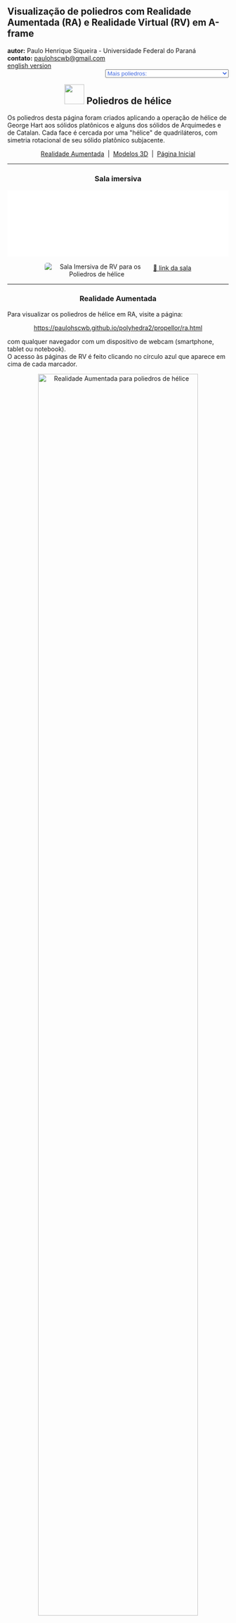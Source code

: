 <link rel="stylesheet" href="../../scripts/style.css">
<meta charset="utf-8">
<link rel="icon" type="image/png" href="../vr/salas/imagens/icone.png">
<h2>Visualização de poliedros com Realidade Aumentada (RA) e Realidade Virtual (RV) em A-frame</h2>
<b>autor:</b> Paulo Henrique Siqueira - Universidade Federal do Paraná
<br><b>contato:</b> <a href="#"> paulohscwb@gmail.com </a>
<br><a href="https://paulohscwb.github.io/polyhedra2/propellor/">english version</a>
<form style="margin: 0 auto; float:right; text-align:right; width:100%; margin-bottom:15px;">
	<select id="url" onchange="urlHandler(this.value)" style="color:royalblue;">
		<option disabled selected>Mais poliedros:</option>
		<option value="../../ArchimedeanCatalanHulls/pt-br/">Cascos convexos de Arquimedes e Catalan</option>
		<option value="../../fractalplatonic/pt-br/">Fractais dos poliedros de Platão</option>
		<option value="../../fractalnonconvex/pt-br/">Fractais dos poliedros não convexos</option>
		<option value="../../fractalarchimedean/pt-br/">Fractais dos poliedros de Arquimedes</option>
		<option value="../../chamfered/pt-br/">Poliedros chanfrados</option>
		<option disabled value="../../propellor/pt-br/">Poliedros de hélice</option>
		<option value="../../diamonds/pt-br/">Poliedros de diamante</option>
		<option value="../../biscribed/pt-br/">Poliedros biscritos</option>
	</select>
</form>
<script>
function urlHandler(value) {                               
    window.location.assign(`${value}`);
}
</script>

<p id="p1"></p>
  <h2 align="center"><img src="../vr/salas/imagens/icone.png" style="margin-bottom:-10px" width="45"> Poliedros de hélice</h2>
  Os poliedros desta página foram criados aplicando a operação de hélice de George Hart aos sólidos platônicos e alguns dos sólidos de Arquimedes e de Catalan. Cada face é cercada por uma "hélice" de quadriláteros, com simetria rotacional de seu sólido platônico subjacente.

<p align="center"><a href="#ra">Realidade Aumentada</a><span>&nbsp;&nbsp;|&nbsp;&nbsp;</span><a href="#m3d">Modelos 3D</a><span>&nbsp;&nbsp;|&nbsp;&nbsp;</span><a href="../../pt-br/">Página Inicial</a></p>
<hr>
 <h3 align="center">Sala imersiva</h3>
  <div class="embed-container"><iframe width="100%" src="../sala.htm" title="Sala Imersiva dos Poliedros de hélice" frameborder="0" loading="lazy"></iframe></div>
  <p align="center"><img align="middle" src="../../../cotadas/videos/propellor.gif" style="max-width: 47%; border-radius:5px; margin-right:10px" loading="lazy" alt="Sala Imersiva de RV para os Poliedros de hélice"/><a href="../sala.htm" target="_blank">&#x1f517; link da sala</a></p>  <hr> 
  <h3 id="ra" align="center">Realidade Aumentada</h3>
  Para visualizar os poliedros de hélice em RA, visite a página:
<p align="center"><a href="../ra.html" class="raAR" target="_blank">https://paulohscwb.github.io/polyhedra2/propellor/ra.html</a></p> 
com qualquer navegador com um dispositivo de webcam (smartphone, tablet ou notebook).
<br>O acesso às páginas de RV é feito clicando no círculo azul que aparece em cima de cada marcador.
<p align="center"><img style="border-radius:7px;" alt="Realidade Aumentada para poliedros de hélice" src="../ar/example.jpg" width="85%"></p>
<p align="center"><img src="../ar/propellor.gif" alt="Realidade Aumentada para poliedros de hélice" style="max-width: 92%; border-radius:5px;" loading="lazy"/></p>
<hr>
<h3 id="m3d" align="center">Modelos 3D</h3>
<!-- <iframe width="560" height="315" style="max-width:100%" src="https://www.youtube.com/embed/videoseries?list=PLy0I_lGW8HxU_sUZZg_ch86wAhxp8K2_x" title="YouTube video player" frameborder="0" allow="accelerometer; autoplay; clipboard-write; encrypted-media; gyroscope; picture-in-picture; web-share" allowfullscreen></iframe> -->
<h4>1. Tetraedro de hélice</h4>
<a href="../vr/PropellorTetrahedron.htm" target="_blank" title="modelo 3D" class="fotoA"><img src="../ar/62A.png" class="foto" alt="Tetraedro de hélice"></a><img src="../ar/62.png" class="qr">
 <br><br>Um tetraedro de hélice é um poliedro obtido por meio de operações de hélice de George Hart em um tetraedro regular. 
 <br><br><br><b>Faces:</b> 4 triângulos equiláteros e 12 pipas | <b>Arestas:</b> 30 | <b>Vértices:</b> 16. <a href="http://dmccooey.com/polyhedra/Propellor.html" target="_blank">Mais sobre...</a>
 <br><a href="../ra.html" class="raAR" title="Realidade aumentada" target="_blank"></a>
<hr>
<h4>2. Cubo de hélice</h4>
<a href="../vr/PropellorCube.htm" target="_blank" title="modelo 3D" class="fotoA"><img src="../ar/63A.png" class="foto" alt="Cubo de hélice"></a><img src="../ar/63.png" class="qr">
 <br><br>Um cubo de hélice é um poliedro obtido por meio de operações de hélice de George Hart em um cubo. 
 <br><br><br><b>Faces:</b> 6 quadrados e 24 pipas | <b>Arestas:</b> 60 | <b>Vértices:</b> 32. <a href="http://dmccooey.com/polyhedra/Propellor.html" target="_blank">Mais sobre...</a>
 <br><a href="../ra.html" class="raAR" title="Realidade aumentada" target="_blank"></a>
<hr>
<h4>3. Octaedro de hélice</h4>
<a href="../vr/PropellorOctahedron.htm" target="_blank" title="modelo 3D" class="fotoA"><img src="../ar/64A.png" class="foto" alt="Octaedro de hélice"></a><img src="../ar/64.png" class="qr">
 <br><br>Um octaedro de hélice é um poliedro obtido por meio de operações de hélice de George Hart em um octaedro regular. 
 <br><br><br><b>Faces:</b> 8 triângulos equiláteros e 24 pipas | <b>Arestas:</b> 60 | <b>Vértices:</b> 30. <a href="http://dmccooey.com/polyhedra/Propellor.html" target="_blank">Mais sobre...</a>
 <br><a href="../ra.html" class="raAR" title="Realidade aumentada" target="_blank"></a>
<hr>
<h4>4. Icosaedro de hélice</h4>
<a href="../vr/PropellorIcosahedron.htm" target="_blank" title="modelo 3D" class="fotoA"><img src="../ar/65A.png" class="foto" alt="Icosaedro de hélice"></a><img src="../ar/65.png" class="qr">
 <br><br>Um icosaedro de hélice é um poliedro obtido por meio de operações de hélice de George Hart em um icosaedro regular. 
 <br><br><br><b>Faces:</b> 20 triângulos equiláteros e 60 pipas | <b>Arestas:</b> 150 | <b>Vértices:</b> 72. <a href="http://dmccooey.com/polyhedra/Propellor.html" target="_blank">Mais sobre...</a>
 <br><a href="../ra.html" class="raAR" title="Realidade aumentada" target="_blank"></a>
<hr>
<h4>5. Dodecaedro de hélice</h4>
<a href="../vr/PropellorDodecahedron.htm" target="_blank" title="modelo 3D" class="fotoA"><img src="../ar/66A.png" class="foto" alt="Dodecaedro de hélice"></a><img src="../ar/66.png" class="qr">
 <br><br>Um dodecaedro de hélice é um poliedro obtido por meio de operações de hélice de George Hart em um dodecaedro regular. 
 <br><br><br><b>Faces:</b> 12 pentágonos regulares e 60 pipas | <b>Arestas:</b> 150 | <b>Vértices:</b> 80. <a href="http://dmccooey.com/polyhedra/Propellor.html" target="_blank">Mais sobre...</a>
 <br><a href="../ra.html" class="raAR" title="Realidade aumentada" target="_blank"></a>
<hr>
<h4>6. Octaedro truncado de hélice</h4>
<a href="../vr/PropellorTruncatedOctahedron.htm" target="_blank" title="modelo 3D" class="fotoA"><img src="../ar/67A.png" class="foto" alt="Octaedro truncado de hélice"></a><img src="../ar/67.png" class="qr">
 <br><br>Um octaedro truncado de hélice é um poliedro obtido por meio de operações de hélice de George Hart em um octaedro truncado de Arquimedes.
 <br><br><br><b>Faces:</b> 6 quadrados, 8 hexágonos e 72 quadriláteros | <b>Arestas:</b> 180 | <b>Vértices:</b> 96. <a href="http://dmccooey.com/polyhedra/Propellor.html" target="_blank">Mais sobre...</a>
 <br><a href="../ra.html" class="raAR" title="Realidade aumentada" target="_blank"></a>
<hr>
<h4>7. Hexaedro tetrakis de hélice</h4>
<a href="../vr/PropellorTetrakisHexahedron.htm" target="_blank" title="modelo 3D" class="fotoA"><img src="../ar/68A.png" class="foto" alt="Hexaedro tetrakis de hélice"></a><img src="../ar/68.png" class="qr">
 <br><br>Um hexaedro tetrakis de hélice é um poliedro obtido por meio de operações de hélice de George Hart em um hexaedro tetrakis de Catalan.
 <br><br><br><b>Faces:</b> 24 triângulos acutângulos, 24 pipas e 48 quadriláteros | <b>Arestas:</b> 180 | <b>Vértices:</b> 86. <a href="http://dmccooey.com/polyhedra/Propellor.html" target="_blank">Mais sobre...</a>
 <br><a href="../ra.html" class="raAR" title="Realidade aumentada" target="_blank"></a>
<hr>
<h4>8. Cubo snub de hélice</h4>
<a href="../vr/PropellorSnubCube.htm" target="_blank" title="modelo 3D" class="fotoA"><img src="../ar/69A.png" class="foto" alt="Cubo snub de hélice"></a><img src="../ar/69.png" class="qr">
 <br><br>Um cubo snub de hélice é um poliedro obtido por meio de operações de hélice de George Hart em um cubo snub de Arquimedes.
 <br><br><br><b>Faces:</b> 8 triângulos equiláteros, 24 triângulos acutângulos, 6 quadrados e 120 quadriláteros | <b>Arestas:</b> 300 | <b>Vértices:</b> 144. <a href="http://dmccooey.com/polyhedra/Propellor.html" target="_blank">Mais sobre...</a>
 <br><a href="../ra.html" class="raAR" title="Realidade aumentada" target="_blank"></a>
<hr>
<h4>9. Icositetraedro pentagonal de hélice</h4>
<a href="../vr/PropellorPentagonalIcositetrahedron.htm" target="_blank" title="modelo 3D" class="fotoA"><img src="../ar/70A.png" class="foto" alt="Icositetraedro pentagonal de hélice"></a><img src="../ar/70.png" class="qr">
 <br><br>Um icositetraedro pentagonal de hélice é um poliedro obtido por meio de operações de hélice de George Hart em um icositetraedro pentagonal de Catalan.
 <br><br><br><b>Faces:</b> 48 pipas, 72 quadriláteros e 24 pentágonos | <b>Arestas:</b> 300 | <b>Vértices:</b> 158. <a href="http://dmccooey.com/polyhedra/Propellor.html" target="_blank">Mais sobre...</a>
 <br><a href="../ra.html" class="raAR" title="Realidade aumentada" target="_blank"></a>
<hr>
<h4>10. Cuboctaedro truncado de hélice</h4>
<a href="../vr/PropellorTruncatedCuboctahedron.htm" target="_blank" title="modelo 3D" class="fotoA"><img src="../ar/71A.png" class="foto" alt="Cuboctaedro truncado de hélice"></a><img src="../ar/71.png" class="qr">
 <br><br>Um cuboctaedro truncado de hélice é um poliedro obtido por meio de operações de hélice de George Hart em um cuboctaedro truncado de Arquimedes.
 <br><br><br><b>Faces:</b> 12 losangos, 150 quadriláteros, 6 octógonos e 8 hexágonos | <b>Arestas:</b> 360 | <b>Vértices:</b> 192. <a href="http://dmccooey.com/polyhedra/Propellor.html" target="_blank">Mais sobre...</a>
 <br><a href="../ra.html" class="raAR" title="Realidade aumentada" target="_blank"></a>
 <p class="topop"><a href="#p1" class="topo">voltar ao topo</a></p>
<hr>
<h4>11. Dodecaedro disdiakis de hélice</h4>
<a href="../vr/PropellorDisdyakisDodecahedron.htm" target="_blank" title="modelo 3D" class="fotoA"><img src="../ar/72A.png" class="foto" alt="Dodecaedro disdiakis de hélice"></a><img src="../ar/72.png" class="qr">
 <br><br>Um dodecaedro disdiakis de hélice é um poliedro obtido por meio de operações de hélice de George Hart em um dodecaedro disdiakis de Catalan.
 <br><br><br><b>Faces:</b> 48 triângulos equiláteros e 144 quadriláteros | <b>Arestas:</b> 360 | <b>Vértices:</b> 170. <a href="http://dmccooey.com/polyhedra/Propellor.html" target="_blank">Mais sobre...</a>
 <br><a href="../ra.html" class="raAR" title="Realidade aumentada" target="_blank"></a>
<hr>
<h4>12. Icosaedro truncado de hélice</h4>
<a href="../vr/PropellorTruncatedIcosahedron.htm" target="_blank" title="modelo 3D" class="fotoA"><img src="../ar/73A.png" class="foto" alt="Icosaedro truncado de hélice"></a><img src="../ar/73.png" class="qr">
 <br><br>Um icosaedro truncado de hélice é um poliedro obtido por meio de operações de hélice de George Hart em um icosaedro truncado de Arquimedes.
 <br><br><br><b>Faces:</b> 12 pentágonos regulares, 20 hexágonos e 180 quadriláteros | <b>Arestas:</b> 450 | <b>Vértices:</b> 240. <a href="http://dmccooey.com/polyhedra/Propellor.html" target="_blank">Mais sobre...</a>
 <br><a href="../ra.html" class="raAR" title="Realidade aumentada" target="_blank"></a>
<hr>
<h4>13. Dodecaedro pentakis de hélice</h4>
<a href="../vr/PropellorPentakisDodecahedron.htm" target="_blank" title="modelo 3D" class="fotoA"><img src="../ar/74A.png" class="foto" alt="Dodecaedro pentakis de hélice"></a><img src="../ar/74.png" class="qr">
 <br><br>Um dodecaedro pentakis de hélice é um poliedro obtido por meio de operações de hélice de George Hart em um dodecaedro pentakis de Catalan.
 <br><br><br><b>Faces:</b> 60 triângulos equiláteros, 60 pipas e 120 quadriláteros | <b>Arestas:</b> 450 | <b>Vértices:</b> 212. <a href="http://dmccooey.com/polyhedra/Propellor.html" target="_blank">Mais sobre...</a>
 <br><a href="../ra.html" class="raAR" title="Realidade aumentada" target="_blank"></a>
<hr>
<h4>14. Icosidodecaedro truncado de hélice</h4>
<a href="../vr/PropellorTruncatedIcosidodecahedron.htm" target="_blank" title="modelo 3D" class="fotoA"><img src="../ar/75A.png" class="foto" alt="Icosidodecaedro truncado de hélice"></a><img src="../ar/75.png" class="qr">
 <br><br>Um icosidodecaedro truncado de hélice é um poliedro obtido por meio de operações de hélice de George Hart em um icosidodecaedro truncado de Arquimedes.
 <br><br><br><b>Faces:</b> 30 losangos, 20 hexágonos, 12 decágonos e 360 quadriláteros | <b>Arestas:</b> 900 | <b>Vértices:</b> 480. <a href="http://dmccooey.com/polyhedra/Propellor.html" target="_blank">Mais sobre...</a>
 <br><a href="../ra.html" class="raAR" title="Realidade aumentada" target="_blank"></a>
<hr>
<h4>15. Triacontaedro disdiakis de hélice</h4>
<a href="../vr/PropellorDisdyakisTriacontahedron.htm" target="_blank" title="modelo 3D" class="fotoA"><img src="../ar/76A.png" class="foto" alt="Triacontaedro disdiakis de hélice"></a><img src="../ar/76.png" class="qr">
 <br><br>Um triacontaedro disdiakis de hélice é um poliedro obtido por meio de operações de hélice de George Hart em um triacontaedro disdiakis de Catalan.
 <br><br><br><b>Faces:</b> 120 triângulos equiláteros e 360 quadriláteros | <b>Arestas:</b> 900 | <b>Vértices:</b> 422. <a href="http://dmccooey.com/polyhedra/Propellor.html" target="_blank">Mais sobre...</a>
 <br><a href="../ra.html" class="raAR" title="Realidade aumentada" target="_blank"></a>
<p class="topop"><a href="#p1" class="topo">voltar ao topo</a></p>
<hr>

<br><a rel="license" href="http://creativecommons.org/licenses/by-nc-nd/4.0/"><img alt="Licença Creative Commons" style="border-width:0" src="https://i.creativecommons.org/l/by-nc-nd/4.0/88x31.png" loading="lazy"/></a><br /><span xmlns:dct="http://purl.org/dc/terms/" property="dct:title">Propellor polyhedra - Visualization of polyhedra with Augmented Reality and Virtual Reality</span> de <a xmlns:cc="http://creativecommons.org/ns#" href="https://paulohscwb.github.io/polyhedra2/propellor/pt-br/" property="cc:attributionName" rel="cc:attributionURL">Paulo Henrique Siqueira</a> está licenciado com uma Licença <a rel="license" href="http://creativecommons.org/licenses/by-nc-nd/4.0/">Creative Commons Atribuição-NãoComercial-SemDerivações 4.0 Internacional</a>.

<h4>Como citar este trabalho:</h4> 
<p>Siqueira, P.H., "Propellor polyhedra - Visualization of polyhedra with Augmented Reality and Virtual Reality". Disponível em: <https://paulohscwb.github.io/polyhedra2/propellor/pt-br/>, Novembro de 2023.</p>
<a target="_blank" href="https://doi.org/10.5281/zenodo.12572969"><img src="https://zenodo.org/badge/DOI/10.5281/zenodo.https://doi.org/10.5281/zenodo.12572969.svg" alt="DOI"></a>
<br><br><b>Referências:</b>
<br>Weisstein, Eric W. "Archimedean Solid" From MathWorld-A Wolfram Web Resource. <a href="http://mathworld.wolfram.com/ArchimedeanSolid.html" target="_blank">http://mathworld.wolfram.com/ArchimedeanSolid.html</a>
<br>Weisstein, Eric W. "Platonic Solid" From MathWorld-A Wolfram Web Resource. <a href="http://mathworld.wolfram.com/PlatonicSolid.html" target="_blank">http://mathworld.wolfram.com/PlatonicSolid.html</a>
<br>Weisstein, Eric W. "Archimedean Dual" From MathWorld-A Wolfram Web Resource. <a href="https://mathworld.wolfram.com/ArchimedeanDual.html" target="_blank">https://mathworld.wolfram.com/ArchimedeanDual.html</a>
<br>Weisstein, Eric W. "Uniform Polyhedron." From MathWorld--A Wolfram Web Resource. <a href="https://mathworld.wolfram.com/UniformPolyhedron.html" target="_blank">https://mathworld.wolfram.com/UniformPolyhedron.html</a>
<br>Wikipedia <a href="https://en.wikipedia.org/wiki/Archimedean_solid" target="_blank">https://en.wikipedia.org/wiki/Archimedean_solid</a>
<br>Wikipedia <a href="https://en.wikipedia.org/wiki/en.wikipedia.org/wiki/Platonic_solid" target="_blank">https://en.wikipedia.org/wiki/Platonic_solid</a>
<br>McCooey, David I. "Visual Polyhedra". <a href="http://dmccooey.com/polyhedra/" target="_blank">http://dmccooey.com/polyhedra/</a>

